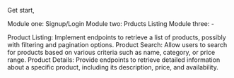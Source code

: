 Get start,

Module one: Signup/Login
Module two: Prducts Listing
Module three: -


Product Listing: Implement endpoints to retrieve a list of products, possibly with filtering and pagination options.
Product Search: Allow users to search for products based on various criteria such as name, category, or price range.
Product Details: Provide endpoints to retrieve detailed information about a specific product, including its description, price, and availability.
